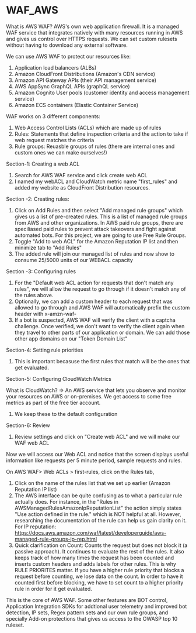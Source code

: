 # WAF_AWS

What is AWS WAF? AWS's own web application firewall. It is a managed WAF service that integrates natively with many resources running in AWS and gives us control over HTTPS requests. We can set custom rulesets without having to download any external software. 

We can use AWS WAF to protect our resources like:

1. Application load balancers (ALBs)
2. Amazon CloudFront Distributions (Amazon's CDN service)
3. Amazon API Gateway APIs (their API management service)
4. AWS AppSync GraphQL APIs (graphQL service)
5. Amazon Cognito User pools (customer identity and access management service)
6. Amazon ECS containers (Elastic Container Service)


WAF works on 3 different components:

1. Web Access Control Lists (ACLs) which are made up of rules
2. Rules: Statements that define inspection criteria and the action to take if web request matches the criteria
3. Rule groups: Reuasble groups of rules (there are internal ones and custom ones we can make ourselves!)



Section-1: Creating a web ACL

1. Search for AWS WAF service and click create web ACL
2.  I named my webACL and CloudWatch metric name "first_rules" and added my website as CloudFront Distribution resources.

Section -2: Creating rules:
1. Click on Add Rules and then select "Add managed rule groups" which gives us a list of pre-created rules. This is a list of managed rule groups from AWS and other organizations. In AWS paid rule groups, there are speciliased paid rules to prevent attack takeovers and fight against automated bots. For this project, we are going to use Free Rule Groups. 
2. Toggle "Add to web ACL" for the Amazon Reputation IP list and then minimize tab to "Add Rules"
3. The added rule will join our managed list of rules and now show to consume 25/5000 units of our WEBACL capacity

Section -3: Configuring rules
1. For the "Default web ACL action for requests that don't match any rules", we will allow the request to go through if it doesn't match any of the rules above.
2. Optionally, we can add a custom header to each request that was allowed to go through and AWS WAF will automatically prefix the custom header with x-amzn-waf-
3. If a bot is suspected, AWS WAF will verify the client with a captcha challenge. Once verified, we don't want to verify the client again when they travel to other parts of our application or domain. We can add those other app domains on our "Token Domain List"

Section-4: Setting rule priorities

1. This is important becasuse the first rules that match will be the ones that get evaluated.

Section-5: Configuring CloudWatch Metrics

What is CloudWatch? 
=> An AWS service that lets you observe and monitor your resources on AWS or on-premises. We get access to some free metrics as part of the free tier account. 

1. We keep these to the default configuration

Section-6: Review
1. Review settings and click on "Create web ACL" and we will make our WAF web ACL

Now we will access our Web ACL and notice that the screen displays useful information like requests per 5 minute period, sample requests and rules. 


On AWS WAF> Web ACLs > first-rules, click on the Rules tab,

1. Click on the name of the rules list that we set up earlier (Amazon Reputation IP list)
2. The AWS interface can be quite confusing as to what a particular rule actually does. For instance, in the "Rules in AWSManagedRulesAmazonIpReputationList" the action simply states "Use action defined in the rule." which is NOT helpful at all. However, researching the documentation of the rule can help us gain clarity on it. For IP reputation: https://docs.aws.amazon.com/waf/latest/developerguide/aws-managed-rule-groups-ip-rep.html
3. Quick clarification on Count: Counts the request but does not block it (a passive approach). It continues to evaluate the rest of the rules. It also keeps track of how many times the request has been counted and inserts custom headers and adds labels for other rules. This is why RULE PRIORITES matter. If you have a higher rule priority that blocks a request before counting, we lose data on the count. In order to have it counted first before blocking, we have to set count to a higher priority rule in order for it get evaluated. 


This is the core of AWS WAF. Some other features are BOT control, Application Integration SDKs for addtional user telemetry and improved bot detection, IP sets, Regex pattern sets and our own rule groups, and specially Add-on protections that gives us access to the OWASP top 10 ruleset.






